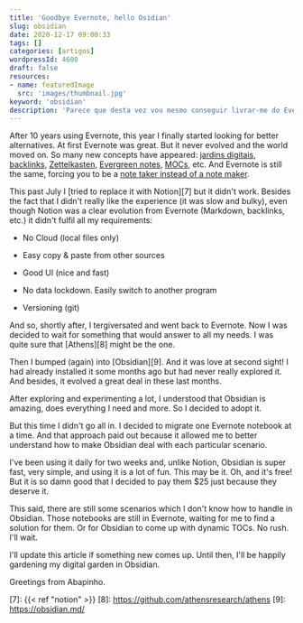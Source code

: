 ```yaml
---
title: 'Goodbye Evernote, hello Osidian'
slug: obsidian
date: 2020-12-17 09:00:33
tags: []
categories: [artigos]
wordpressId: 4600
draft: false
resources:
- name: featuredImage
  src: 'images/thumbnail.jpg'
keyword: 'obsidian'
description: 'Parece que desta vez vou mesmo conseguir livrar-me do Evernote. O Obsidian parece fazer tudo o que preciso.'
---
```

After 10 years using Evernote, this year I finally started looking for better alternatives. At first Evernote was great. But it never evolved and the world moved on. So many new concepts have appeared: [jardins digitais][1], [backlinks][2], [Zettelkasten][3], [Evergreen notes][4], [MOCs][5], etc. And Evernote is still the same, forcing you to be a [note taker instead of a note maker][6].
<!--more-->

This past July I [tried to replace it with Notion][7] but it didn't work. Besides the fact that I didn't really like the experience (it was slow and bulky), even though Notion was a clear evolution from Evernote (Markdown, backlinks, etc.) it didn't fulfil all my requirements:

  * No Cloud (local files only)

  * Easy copy & paste from other sources

  * Good UI (nice and fast)

  * No data lockdown. Easily switch to another program

  * Versioning (git)

And so, shortly after, I tergiversated and went back to Evernote. Now I was decided to wait for something that would answer to all my needs. I was quite sure that [Athens][8] might be the one.

Then I bumped (again) into [Obsidian][9]. And it was love at second sight! I had already installed it some months ago but had never really explored it. And besides, it evolved a great deal in these last months.

After exploring and experimenting a lot, I understood that Obsidian is amazing, does everything I need and more. So I decided to adopt it.

But this time I didn't go all in. I decided to migrate one Evernote notebook at a time. And that approach paid out because it allowed me to better understand how to make Obsidian deal with each particular scenario.

I've been using it daily for two weeks and, unlike Notion, Obsidian is super fast, very simple, and using it is a lot of fun. This may be it. Oh, and it's free! But it is so damn good that I decided to pay them $25 just because they deserve it.

This said, there are still some scenarios which I don't know how to handle in Obsidian. Those notebooks are still in Evernote, waiting for me to find a solution for them. Or for Obsidian to come up with dynamic TOCs. No rush. I'll wait.

I'll update this article if something new comes up. Until then, I'll be happily gardening my digital garden in Obsidian.

Greetings from Abapinho.

   [1]: https://joelhooks.com/digital-garden
   [2]: https://www.youtube.com/watch?v=n7xrHPpTWJ0
   [3]: https://en.wikipedia.org/wiki/Zettelkasten
   [4]: https://notes.andymatuschak.org/Evergreen_notes
   [5]: https://www.youtube.com/watch?v=WUq8Pun28FI
   [6]: https://www.linkingyourthinking.com
   [7]: {{< ref "notion" >}}
   [8]: https://github.com/athensresearch/athens
   [9]: https://obsidian.md/
